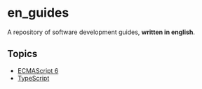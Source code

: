 # en_guides

A repository of software development guides, **written in english**.

## Topics

* [ECMAScript 6](ecma-script-6.md)
* [TypeScript](type-script.md)

